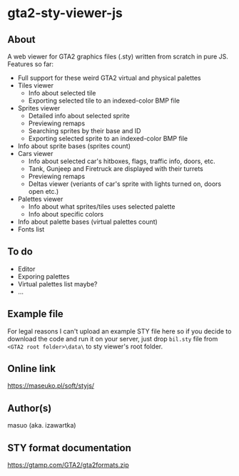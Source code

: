 # gta2-sty-viewer-js

## About
A web viewer for GTA2 graphics files (.sty) written from scratch in pure JS. Features so far:
- Full support for these weird GTA2 virtual and physical palettes
- Tiles viewer
    - Info about selected tile
    - Exporting selected tile to an indexed-color BMP file
- Sprites viewer
    - Detailed info about selected sprite
    - Previewing remaps
    - Searching sprites by their base and ID
    - Exporting selected sprite to an indexed-color BMP file
- Info about sprite bases (sprites count)
- Cars viewer
    - Info about selected car's hitboxes, flags, traffic info, doors, etc.
    - Tank, Gunjeep and Firetruck are displayed with their turrets
    - Previewing remaps
    - Deltas viewer (veriants of car's sprite with lights turned on, doors open etc.)
- Palettes viewer
    - Info about what sprites/tiles uses selected palette
    - Info about specific colors 
- Info about palette bases (virtual palettes count)
- Fonts list

## To do
- Editor
- Exporing palettes
- Virtual palettes list maybe?
- ...

## Example file
For legal reasons I can't upload an example STY file here so if you decide to download the code
and run it on your server, just drop `bil.sty` file from `<GTA2 root folder>\data\` to sty viewer's
root folder.

## Online link
https://maseuko.pl/soft/styjs/

## Author(s)
masuo (aka. izawartka)

## STY format documentation
https://gtamp.com/GTA2/gta2formats.zip
